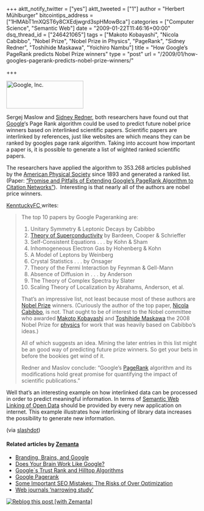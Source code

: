 +++
aktt_notify_twitter = ["yes"]
aktt_tweeted = ["1"]
author = "Herbert Mühlburger"
bitcointips_address = ["1HMAbT1mXQST6y8CXEdjwgrd3spHMowBca"]
categories = ["Computer Science", "Semantic Web"]
date = "2009-01-22T11:46:16+00:00"
dsq_thread_id = ["246421065"]
tags = ["Makoto Kobayashi", "Nicola Cabibbo", "Nobel Prize", "Nobel Prize in Physics", "PageRank", "Sidney Redner", "Toshihide Maskawa", "Yoichiro Nambu"]
title = "How Google’s PageRank predicts Nobel Prize winners"
type = "post"
url = "/2009/01/how-googles-pagerank-predicts-nobel-prize-winners/"

+++
<div class="zemanta-img">
  <div class="mceTemp mceIEcenter">
    <dl class="wp-caption aligncenter" style="width: 212px;">
      <dt class="wp-caption-dt">
        <a href="http://en.wikipedia.org/wiki/Image:Google.png"><img title="Google, Inc." src="http://upload.wikimedia.org/wikipedia/en/thumb/5/51/Google.png/202px-Google.png" alt="Google, Inc." width="202" height="73" /></a>
      </dt>
    </dl>
  </div>
</div>

Sergej Maslow and <a class="zem_slink" title="Sidney Redner" rel="wikipedia" href="http://en.wikipedia.org/wiki/Sidney_Redner">Sidney Redner</a>, both researchers have found out that <a class="zem_slink" title="Google" rel="homepage" href="http://google.com">Google</a>&#8216;s Page Rank algorithm could be used to predict future nobel price winners based on interlinked scientific papers. Scientific papers are interlinked by references, just like websites are which means they can be ranked by googles page rank algorithm. Taking into account how important a paper is, it is possible to generate a list of wighted ranked scientific papers.

The researchers have applied the algorithm to 353.268 articles published by the <a class="zem_slink" title="American Physical Society" rel="homepage" href="http://www.aps.org/">American Physical Society</a> since 1893 and generated a ranked list. (Paper: <a title="Promise and Pitfalls of Extending Google's PageRank Algorithm to Citation Networks" href="http://dx.doi.org/10.1523/JNEUROSCI%2E0002-08%2E2008" target="_blank">&#8220;Promise and Pitfalls of Extending Google&#8217;s PageRank Algorithm to Citation Networks&#8221;</a>).  Interesting is that nearly all of the authors are nobel price winners.

<a title="KenntuckyFC" href="http://arxivblog.com/?p=1123" target="_blank">KenntuckyFC </a>writes:

> The top 10 papers by Google Pageranking are:
> 
>   1. Unitary Symmetry & Leptonic Decays by Cabibbo
>   2. <a class="zem_slink" title="Theory of Superconductivity (Frontiers in physics)" rel="amazon" href="http://www.amazon.com/Theory-Superconductivity-Frontiers-physics-Schrieffer/dp/0805385029%3FSubscriptionId%3D0G81C5DAZ03ZR9WH9X82%26tag%3Dzemanta-20%26linkCode%3Dxm2%26camp%3D2025%26creative%3D165953%26creativeASIN%3D0805385029">Theory of Superconductivity</a> by Bardeen, Cooper & Schrieffer
>   3. Self-Consistent Equations . . . by Kohn & Sham
>   4. Inhomogeneous Electron Gas by Hohenberg & Kohn
>   5. A Model of Leptons by Weinberg
>   6. Crystal Statistics . . . by Onsager
>   7. Theory of the Fermi Interaction by Feynman & Gell-Mann
>   8. Absence of Diffusion in . . . by Anderson
>   9. The Theory of Complex Spectra by Slater
>  10. Scaling Theory of Localization by Abrahams, Anderson, et al.
> 
> That’s an impressive list, not least because most of these authors are <a class="zem_slink" title="Nobel Prize" rel="homepage" href="http://nobelprize.org">Nobel Prize</a> winners. (Curiously the author of the top paper, <a class="zem_slink" title="Nicola Cabibbo" rel="wikipedia" href="http://en.wikipedia.org/wiki/Nicola_Cabibbo">Nicola Cabibbo</a>, is not. That ought to be of interest to the Nobel committee who awarded <a class="zem_slink" title="Makoto Kobayashi (physicist)" rel="wikipedia" href="http://en.wikipedia.org/wiki/Makoto_Kobayashi_%28physicist%29">Makoto Kobayashi</a> and <a class="zem_slink" title="Toshihide Maskawa" rel="wikipedia" href="http://en.wikipedia.org/wiki/Toshihide_Maskawa">Toshihide Maskawa</a> the 2008 Nobel Prize for <a class="zem_slink" title="Nobel Prize in Physics" rel="wikipedia" href="http://en.wikipedia.org/wiki/Nobel_Prize_in_Physics">physics</a> for work that was heavily based on Cabibbo’s ideas.)
> 
> All of which suggests an idea. Mining the later entries in this list might be an good way of predicting future prize winners. So get your bets in before the bookies get wind of it.
> 
> Redner and Maslov conclude: “Google’s <a class="zem_slink" title="PageRank" rel="wikipedia" href="http://en.wikipedia.org/wiki/PageRank">PageRank</a> algorithm and its modifications hold great promise for quantifying the impact of scientific publications.”

Well that&#8217;s an interesting example on how interlinked data can be processed in order to predict meaningful information. In terms of <a class="zem_slink" title="Semantic Web" rel="wikipedia" href="http://en.wikipedia.org/wiki/Semantic_Web">Semantic Web</a> <a title="LOD" href="http://esw.w3.org/topic/SweoIG/TaskForces/CommunityProjects/LinkingOpenData" target="_blank">Linking of Open Data</a> should be provided by every new application on internet. This example illustrates how interlinking of library data increases the possibility to generate new information.

(via <a title="Slashdot" href="http://science.slashdot.org/article.pl?sid=09/01/21/1531254" target="_blank">slashdot</a>)

#### Related articles by <a class="zem_slink" title="Zemanta" rel="homepage" href="http://www.zemanta.com">Zemanta</a>

<ul class="zemanta-article-ul">
  <li class="zemanta-article-ul-li">
    <a href="http://blog.futurelab.net/2009/01/branding_brains_and_google.html">Branding, Brains, and Google</a>
  </li>
  <li class="zemanta-article-ul-li">
    <a href="http://mjroseblog.typepad.com/buzz_balls_hype/2009/01/does-your-brain-work-like-google.html">Does Your Brain Work Like Google?</a>
  </li>
  <li class="zemanta-article-ul-li">
    <a href="http://www.list-your-blog.com/googles-trust-rank-and-hilltop-algorithms/">Google`s Trust Rank and Hilltop Algorithms</a>
  </li>
  <li class="zemanta-article-ul-li">
    <a href="http://www.articlesbase.com/article.php?aid=652316&pid=6775764102">Google Pagerank</a>
  </li>
  <li class="zemanta-article-ul-li">
    <a href="http://cutewriting.blogspot.com/2009/01/some-important-seo-mistakes-risks-of.html">Some Important SEO Mistakes: The Risks of Over Optimization</a>
  </li>
  <li class="zemanta-article-ul-li">
    <a href="http://r.zemanta.com/?u=http%3A//www.guardian.co.uk/education/2008/oct/28/research-internet&a=1593522&rid=354fe368-01b0-45f4-be51-0e3943684ac4&e=6bdf62e37cbaba1c385ff26035053b62">Web journals &#8216;narrowing study&#8217;</a>
  </li>
</ul>

<div class="zemanta-pixie">
  <a class="zemanta-pixie-a" title="Zemified by Zemanta" href="http://reblog.zemanta.com/zemified/10a9594b-85aa-4baf-8425-283f35c42246/"><img class="zemanta-pixie-img" src="http://img.zemanta.com/reblog_e.png?x-id=10a9594b-85aa-4baf-8425-283f35c42246" alt="Reblog this post [with Zemanta]" /></a>
</div>